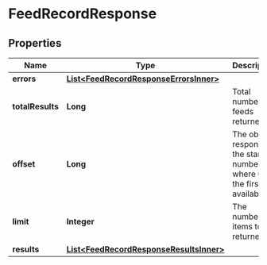 

# FeedRecordResponse


## Properties

| Name | Type | Description | Notes |
|------------ | ------------- | ------------- | -------------|
|**errors** | [**List&lt;FeedRecordResponseErrorsInner&gt;**](FeedRecordResponseErrorsInner.md) |  |  [optional] |
|**totalResults** | **Long** | Total number of feeds returned |  [optional] |
|**offset** | **Long** | The object response to the starting number, where 0 is the first available |  [optional] |
|**limit** | **Integer** | The number of items to be returned |  [optional] |
|**results** | [**List&lt;FeedRecordResponseResultsInner&gt;**](FeedRecordResponseResultsInner.md) |  |  [optional] |



